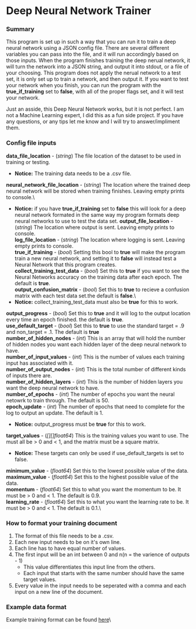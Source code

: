 # Deep Neural Network Trainer
### Summary
This program is set up in such a way that you can run it to train a deep neural network using a JSON config file. There are several different variables you can pass into the file, and it will run accordingly based on those inputs. When the program finishes training the deep nerual network, it will turn the network into a JSON string, and output it into stdout, or a file of your choosing. This program does not apply the nerual network to a test set, it is only set up to train a network, and then output it. If you want to test your network when you finish, you can run the program with the **true_if_training** set to **false**, with all of the proper flags set, and it will test your network. 

Just an asside, this Deep Neural Network works, but it is not perfect. I am not a Machine Learning expert, I did this as a fun side project. If you have any questions, or any tips let me know and I will try to answer/impliment them. 

### Config file inputs
**data\_file\_location** - (*string*) The file location of the dataset to be used in training or testing.
* **Notice:** The training data needs to be a .csv file.

**neural\_network\_file\_location** - (*string*) The location where the trained deep neural network will be stored when training finishes. Leaving empty prints to console.\
* **Notice:** if you have **true_if_training** set to **false** this will look for a deep neural network formated in the same way my program formats deep neural networks to use to test the data set.
**output\_file\_location** - (*string*) The location where output is sent. Leaving empty prints to console.\
**log\_file\_location** - (*string*) The location where logging is sent. Leaving empty prints to console.\
**true_if_training** - (*bool*) Setting this bool to **true** will make the program train a new neural network, and setting it to **false** will instead test a Neural Network that this program creates.\
**collect\_training\_test\_data** - (*bool*) Set this to **true** if you want to see the Neural Networks accuracy on the training data after each epoch. The default is **true**.\
**output\_confusion\_matrix** - (*bool*) Set this to **true** to recieve a confusion matrix with each test data set.the default is **false**.\
* **Notice:** collect\_training\_test\_data must also be **true** for this to work.

**output\_progress** - (*bool*) Set this to **true** and it will log to the output location every time an epoch finished. the default is **true**.\
**use\_default\_target** - (*bool*) Set this to **true** to use the standard target = .9 and non\_target = .1. The default is **true**\
**number\_of\_hidden\_nodes** - (*int*) This is an array that will hold the number of hidden nodes you want each hidden layer of the deep neural network to have.\
**number\_of\_input\_values** - (*int*) This is the number of values each training input has associated with it.\
**number\_of\_output\_nodes** - (*int*) This is the total number of different kinds of inputs there are.\
**number\_of\_hidden\_layers** - (*int*) This is the number of hidden layers you want the deep neural network to have.\
**number\_of\_epochs** - (*int*) The number of epochs you want the neural netowrk to train through. The default is 50.\
**epoch\_update** - (*int*) The number of epochs that need to complete for the log to output an update. The default is 1.
* **Notice:** output\_progress must be **true** for this to work.

**target\_values** - (*[][]float64*) This is the training values you want to use. The must all be > 0 and < 1, and the matrix must be a square matrix.
* **Notice:** These targets can only be used if use\_default\_targets is set to false.  

**minimum_value** - (*float64*) Set this to the lowest possible value of the data.\
**maximum_value** - (*float64*) Set this to the highest possible value of the data.\
**momentum** - (*float64*) Set this to what you want the momentum to be. It must be > 0 and < 1. The default is 0.9.\
**learning\_rate** - (*float64*) Set this to what you want the learning rate to be. It must be > 0 and < 1. The default is 0.1.\

### How to format your training document
1. The format of this file needs to be a .csv. 
2. Each new input needs to be on it's own line. 
3. Each line has to have equal number of values. 
4. The first input will be an int between 0 and n(n = the varience of outputs - 1)
   * This value differentiates this input line from the others. 
   * Each input that starts with the same number should have the same target values. 
5. Every value in the input needs to be seperated with a comma and each input on a new line of the document. 

### Example data format
Example training format can be found [here](https://www.kaggle.com/oddrationale/mnist-in-csv#mnist_test.csv)\

